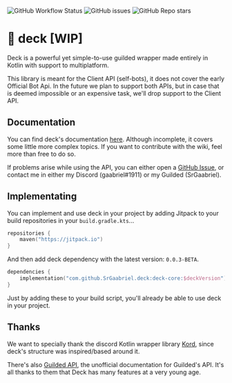 ![GitHub Workflow Status](https://img.shields.io/github/workflow/status/SrGaabriel/deck/Build)
![GitHub issues](https://img.shields.io/github/issues/SrGaabriel/deck)
![GitHub Repo stars](https://img.shields.io/github/stars/SrGaabriel/deck)

# 🎲 deck [WIP]

Deck is a powerful yet simple-to-use guilded wrapper made entirely in Kotlin with support to multiplatform.

This library is meant for the Client API (self-bots), it does not cover the early Official Bot Api. In the future we plan to support both APIs, but in case that is deemed impossible or an expensive task, we'll drop support to the Client API.

## Documentation

You can find deck's documentation [here](https://github.com/SrGaabriel/deck/wiki). Although incomplete, it covers some little more complex topics. If you want to contribute with the wiki, feel more than free to do so.

If problems arise while using the API, you can either open a [GitHub Issue](https://github.com/SrGaabriel/deck/issues/new), or contact me in either my Discord (gaabriel#1911) or my Guilded (SrGaabriel).

## Implementating

You can implement and use deck in your project by adding Jitpack to your build repositories in your `build.gradle.kts`...

```kotlin
repositories {
    maven("https://jitpack.io")
}
```

And then add deck dependency with the latest version: `0.0.3-BETA`.

```kotlin
dependencies {
    implementation("com.github.SrGaabriel.deck:deck-core:$deckVersion")
}
```

Just by adding these to your build script, you'll already be able to use deck in your project.

## Thanks

We want to specially thank the discord Kotlin wrapper library [Kord](https://github.com/kordlib/kord), since deck's structure was inspired/based around it.

There's also [Guilded API](https://guildedapi.com/), the unofficial documentation for Guilded's API. It's all thanks to them that Deck has many features at a very young age.
